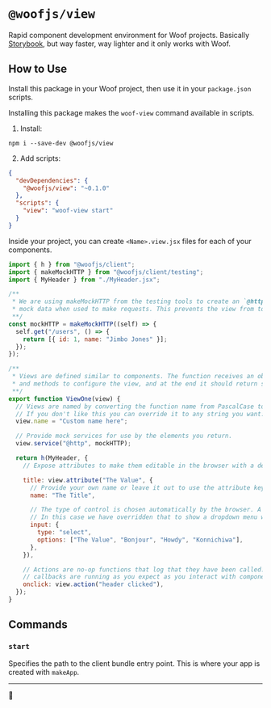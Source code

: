 # `@woofjs/view`

Rapid component development environment for Woof projects. Basically [Storybook](https://storybook.js.org/), but way faster, way lighter and it only works with Woof.

## How to Use

Install this package in your Woof project, then use it in your `package.json` scripts.

Installing this package makes the `woof-view` command available in scripts.

1. Install:

```
npm i --save-dev @woofjs/view
```

2. Add scripts:

```json
{
  "devDependencies": {
    "@woofjs/view": "~0.1.0"
  },
  "scripts": {
    "view": "woof-view start"
  }
}
```

Inside your project, you can create `<Name>.view.jsx` files for each of your components.

```js
import { h } from "@woofjs/client";
import { makeMockHTTP } from "@woofjs/client/testing";
import { MyHeader } from "./MyHeader.jsx";

/**
 * We are using makeMockHTTP from the testing tools to create an `@http` service that returns
 * mock data when used to make requests. This prevents the view from touching a real API.
 **/
const mockHTTP = makeMockHTTP((self) => {
  self.get("/users", () => {
    return [{ id: 1, name: "Jimbo Jones" }];
  });
});

/**
 * Views are defined similar to components. The function receives an object with variables
 * and methods to configure the view, and at the end it should return some renderable elements.
 **/
export function ViewOne(view) {
  // Views are named by converting the function name from PascalCase to Sentence Case.
  // If you don't like this you can override it to any string you want:
  view.name = "Custom name here";

  // Provide mock services for use by the elements you return.
  view.service("@http", mockHTTP);

  return h(MyHeader, {
    // Expose attributes to make them editable in the browser with a dedicated UI.

    title: view.attribute("The Value", {
      // Provide your own name or leave it out to use the attribute key (in this case "title").
      name: "The Title",

      // The type of control is chosen automatically by the browser. A string attribute would normally show a text input.
      // In this case we have overridden that to show a dropdown menu with four preset options.
      input: {
        type: "select",
        options: ["The Value", "Bonjour", "Howdy", "Konnichiwa"],
      },
    }),

    // Actions are no-op functions that log that they have been called. Useful as dummy functions to test that
    // callbacks are running as you expect as you interact with components.
    onclick: view.action("header clicked"),
  });
}
```

## Commands

### `start`

Specifies the path to the client bundle entry point. This is where your app is created with `makeApp`.

---

🦆
